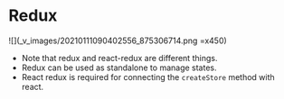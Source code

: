 # Redux

![](_v_images/20210111090402556_875306714.png =x450)

 * Note that redux and react-redux are different things.
 * Redux can be used as standalone to manage states.
 * React redux is required for connecting the `createStore` method with react.
 